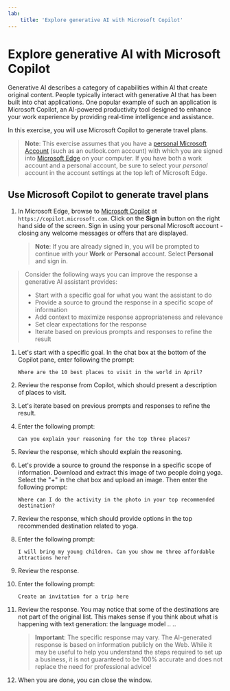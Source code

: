 ```yaml
---
lab:
    title: 'Explore generative AI with Microsoft Copilot'
---
```

# Explore generative AI with Microsoft Copilot

Generative AI describes a category of capabilities within AI that create original content. People typically interact with generative AI that has been built into chat applications. One popular example of such an application is Microsoft Copilot, an AI-powered productivity tool designed to enhance your work experience by providing real-time intelligence and assistance. 

In this exercise, you will use Microsoft Copilot to generate travel plans.

> **Note**: This exercise assumes that you have a [personal Microsoft Account](https://signup.live.com) (such as an outlook.com account) with which you are signed into [Microsoft Edge](https://www.microsoft.com/edge/download) on your computer. If you have both a work account and a personal account, be sure to select your *personal* account in the account settings at the top left of Microsoft Edge.

## Use Microsoft Copilot to generate travel plans

1. In Microsoft Edge, browse to [Microsoft Copilot](https://copilot.microsoft.com) at `https://copilot.microsoft.com`. Click on the **Sign in** button on the right hand side of the screen. Sign in using your personal Microsoft account - closing any welcome messages or offers that are displayed.

    >**Note**: If you are already signed in, you will be prompted to continue with your **Work** or  **Personal** account. Select **Personal** and sign in. 


>Consider the following ways you can improve the response a generative AI assistant provides:
> - Start with a specific goal for what you want the assistant to do
> - Provide a source to ground the response in a specific scope of information
> - Add context to maximize response appropriateness and relevance
> - Set clear expectations for the response
> - Iterate based on previous prompts and responses to refine the result

1. Let's start with a specific goal. In the chat box at the bottom of the Copilot pane, enter following the prompt:

    ```prompt
    Where are the 10 best places to visit in the world in April?
    ```

1. Review the response from Copilot, which should present a description of places to visit.
 
1. Let's iterate based on previous prompts and responses to refine the result.

1. Enter the following prompt:

    ```prompt
    Can you explain your reasoning for the top three places? 
    ```

1. Review the response, which should explain the reasoning.

1. Let's provide a source to ground the response in a specific scope of information. Download and extract this image of two people doing yoga. Select the "+" in the chat box and upload an image. Then enter the following prompt: 
    
    ```prompt
    Where can I do the activity in the photo in your top recommended destination? 
    ```

1. Review the response, which should provide options in the top recommended destination related to yoga. 

1. Enter the following prompt:

    ```prompt
    I will bring my young children. Can you show me three affordable attractions here?
    ```

1. Review the response. 

1. Enter the following prompt: 

    ```prompt
    Create an invitation for a trip here
    ```

1. Review the response. You may notice that some of the destinations are not part of the original list. This makes sense if you think about what is happening with text generation: the language model .. .. 

    > **Important**: The specific response may vary. The AI-generated response is based on information publicly on the Web. While it may be useful to help you understand the steps required to set up a business, it is not guaranteed to be 100% accurate and does not replace the need for professional advice!

1. When you are done, you can close the window. 